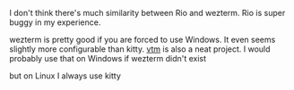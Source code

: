 I don't think there's much similarity between Rio and wezterm. Rio is super buggy in my experience.

wezterm is pretty good if you are forced to use Windows. It even seems slightly more configurable than kitty. [vtm](https://github.com/directvt/vtm) is also a neat project. I would probably use that on Windows if wezterm didn't exist

but on Linux I always use kitty
